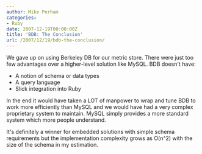 ```yaml
---
author: Mike Perham
categories:
- Ruby
date: 2007-12-19T00:00:00Z
title: 'BDB: The Conclusion'
url: /2007/12/19/bdb-the-conclusion/
---
```


We gave up on using Berkeley DB for our metric store. There were just too few advantages over a higher-level solution like MySQL. BDB doesn't have:

*   A notion of schema or data types
*   A query language
*   Slick integration into Ruby

In the end it would have taken a LOT of manpower to wrap and tune BDB to work more efficiently than MySQL and we would have had a very complex proprietary system to maintain. MySQL simply provides a more standard system which more people understand.

It's definitely a winner for embedded solutions with simple schema requirements but the implementation complexity grows as O(n^2) with the size of the schema in my estimation.
